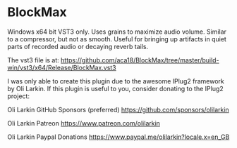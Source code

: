# BlockMax
Windows x64 bit VST3 only.
Uses grains to maximize audio volume.  Similar to a compressor, but not as smooth.
Useful for bringing up artifacts in quiet parts of recorded audio or decaying reverb tails.

The vst3 file is at:
https://github.com/aca18/BlockMax/tree/master/build-win/vst3/x64/Release/BlockMax.vst3

I was only able to create this plugin due to the awesome IPlug2 framework by Oli Larkin.
If this plugin is useful to you, consider donating to the IPlug2 project:

Oli Larkin GitHub Sponsors (preferred)
https://github.com/sponsors/olilarkin

Oli Larkin Patreon
https://www.patreon.com/olilarkin

Oli Larkin Paypal Donations
https://www.paypal.me/olilarkin?locale.x=en_GB


